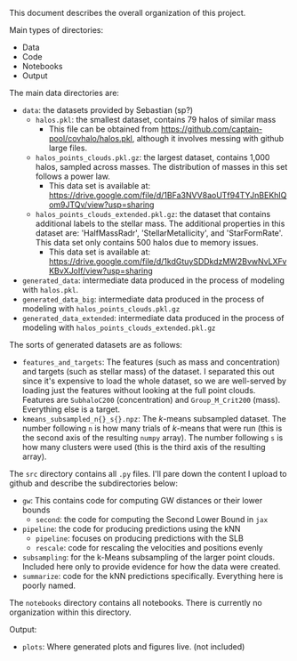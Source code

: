 This document describes the overall organization of this project.

Main types of directories:
 - Data
 - Code
 - Notebooks
 - Output


The main data directories are:
 - `data`: the datasets provided by Sebastian (sp?)
   * `halos.pkl`: the smallest dataset, contains 79 halos of similar mass
      - This file can be obtained from https://github.com/captain-pool/covhalo/halos.pkl, although it involves messing with github large files.
   * `halos_points_clouds.pkl.gz`: the largest dataset, contains 1,000 halos, sampled across masses. The distribution of masses in this set follows a power law.
      - This data set is available at: https://drive.google.com/file/d/1BFa3NVV8aoUTf94TYJnBEKhIQom9JTQv/view?usp=sharing
   * `halos_points_clouds_extended.pkl.gz`: the dataset that contains additional labels to the stellar mass. The additional properties in this dataset are: 'HalfMassRadr', 'StellarMetallicity', and 'StarFormRate'. This data set only contains 500 halos due to memory issues.
      - This data set is available at: https://drive.google.com/file/d/1kdGtuySDDkdzMW2BvwNvLXFvKBvXJoIf/view?usp=sharing
 - `generated_data`: intermediate data produced in the process of modeling with `halos.pkl`.
 - `generated_data_big`: intermediate data produced in the process of modeling with `halos_points_clouds.pkl.gz`
 - `generated_data_extended`: intermediate data produced in the process of modeling with `halos_points_clouds_extended.pkl.gz`

The sorts of generated datasets are as follows:
 - `features_and_targets`: The features (such as mass and concentration) and targets (such as stellar mass) of the dataset. I separated this out since it's expensive to load the whole dataset, so we are well-served by loading just the features without looking at the full point clouds. Features are `SubhaloC200` (concentration) and `Group_M_Crit200` (mass). Everything else is a target. 
 - `kmeans_subsampled_n{}_s{}.npz`: The $k$-means subsampled dataset. The number following `n` is how many trials of $k$-means that were run (this is the second axis of the resulting `numpy` array). The number following `s` is how many clusters were used (this is the third axis of the resulting array).

The `src` directory contains all `.py` files. I'll pare down the content I upload to github and describe the subdirectories below:
 - `gw`: This contains code for computing GW distances or their lower bounds
   * `second`: the code for computing the Second Lower Bound in `jax`
 - `pipeline`: the code for producing predictions using the kNN
   * `pipeline`: focuses on producing predictions with the SLB
   * `rescale`: code for rescaling the velocities and positions evenly
 - `subsampling`: for the k-Means subsampling of the larger point clouds. Included here only to provide evidence for how the data were created.
 - `summarize`: code for the kNN predictions specifically. Everything here is poorly named.

The `notebooks` directory contains all notebooks. There is currently no organization within this directory.

Output:
 - `plots`: Where generated plots and figures live. (not included)